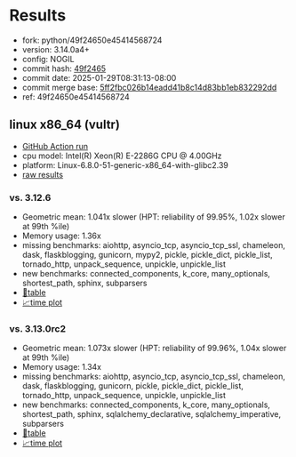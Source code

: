 # Results

- fork: python/49f24650e45414568724
- version: 3.14.0a4+
- config: NOGIL
- commit hash: [49f2465](https://github.com/python/cpython/commit/49f2465)
- commit date: 2025-01-29T08:31:13-08:00
- commit merge base: [5ff2fbc026b14eadd41b8c14d83bb1eb832292dd](https://github.com/python/cpython/commit/5ff2fbc026b14eadd41b8c14d83bb1eb832292dd)
- ref: 49f24650e45414568724

## linux x86_64 (vultr)

- [GitHub Action run](https://github.com/facebookexperimental/free-threading-benchmarking/actions/runs/13164568577)
- cpu model: Intel(R) Xeon(R) E-2286G CPU @ 4.00GHz
- platform: Linux-6.8.0-51-generic-x86_64-with-glibc2.39
- [raw results](bm-20250129-vultr-x86_64-python-49f24650e45414568724-3.14.0a4%2B-49f2465.json)

### vs. 3.12.6

- Geometric mean: 1.041x slower (HPT: reliability of 99.95%, 1.02x slower at 99th %ile)
- Memory usage: 1.36x
- missing benchmarks: aiohttp, asyncio_tcp, asyncio_tcp_ssl, chameleon, dask, flaskblogging, gunicorn, mypy2, pickle, pickle_dict, pickle_list, tornado_http, unpack_sequence, unpickle, unpickle_list
- new benchmarks: connected_components, k_core, many_optionals, shortest_path, sphinx, subparsers
- [📄table](bm-20250129-vultr-x86_64-python-49f24650e45414568724-3.14.0a4%2B-49f2465-vs-3.12.6.md)
- [📈time plot](bm-20250129-vultr-x86_64-python-49f24650e45414568724-3.14.0a4%2B-49f2465-vs-3.12.6.svg)

### vs. 3.13.0rc2

- Geometric mean: 1.073x slower (HPT: reliability of 99.96%, 1.04x slower at 99th %ile)
- Memory usage: 1.34x
- missing benchmarks: aiohttp, asyncio_tcp, asyncio_tcp_ssl, chameleon, dask, flaskblogging, gunicorn, pickle, pickle_dict, pickle_list, tornado_http, unpack_sequence, unpickle, unpickle_list
- new benchmarks: connected_components, k_core, many_optionals, shortest_path, sphinx, sqlalchemy_declarative, sqlalchemy_imperative, subparsers
- [📄table](bm-20250129-vultr-x86_64-python-49f24650e45414568724-3.14.0a4%2B-49f2465-vs-3.13.0rc2.md)
- [📈time plot](bm-20250129-vultr-x86_64-python-49f24650e45414568724-3.14.0a4%2B-49f2465-vs-3.13.0rc2.svg)

